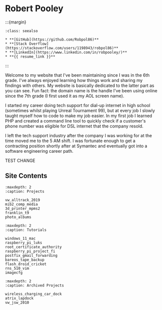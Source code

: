 # Robert Pooley

:::{margin}
```{admonition} Hyperlinks
:class: seealso

* **[GitHub](https://github.com/Robpol86)**
* **[Stack Overflow](https://stackoverflow.com/users/1198943/robpol86)**
* **[LinkedIn](https://www.linkedin.com/in/robpooley/)**
* **{{ resume_link }}**
```
:::

Welcome to my website that I've been maintaining since I was in the 6th grade. I've always enjoyed learning how things work
and sharing my findings with others. My website is basically dedicated to the latter part as you can see. Fun fact: the
domain name is the handle I've been using online since the 7th grade (I first used it as my AOL screen name).

I started my career doing tech support for dial-up internet in high school (sometimes whilst playing Unreal Tournament 99),
but at every job I slowly taught myself how to code to make my job easier. In my first job I learned PHP and created a
command line tool to quickly check if a customer's phone number was eligible for DSL internet that the company resold.

I left the tech support industry after the company I was working for at the time moved me to the 5 AM shift. I was fortunate
enough to get a contracting position shortly after at Symantec and eventually got into a software engineering career path.

TEST CHANGE

## Site Contents

```{toctree}
:maxdepth: 2
:caption: Projects

vw_alltrack_2019
mib2_comp_media
3d_printer_mpms2
franklin_t9
photo_albums
```

```{toctree}
:maxdepth: 2
:caption: Tutorials

windows_11_mac
raspberry_pi_luks
root_certificate_authority
raspberry_pi_project_fi
postfix_gmail_forwarding
bareos_tape_backup
flash_droid_cricket
rns_510_vim
imagecfg
```

```{toctree}
:maxdepth: 2
:caption: Archived Projects

wireless_charging_car_dock
atrix_lapdock
vw_jsw_2010
```
